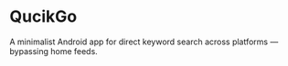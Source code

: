 # QucikGo
A minimalist Android app for direct keyword search across platforms — bypassing home feeds.
